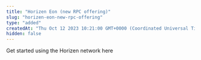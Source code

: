 ```yaml
---
title: "Horizen Eon (new RPC offering)"
slug: "horizen-eon-new-rpc-offering"
type: "added"
createdAt: "Thu Oct 12 2023 10:21:00 GMT+0000 (Coordinated Universal Time)"
hidden: false
---
```

Get started using the Horizen network here